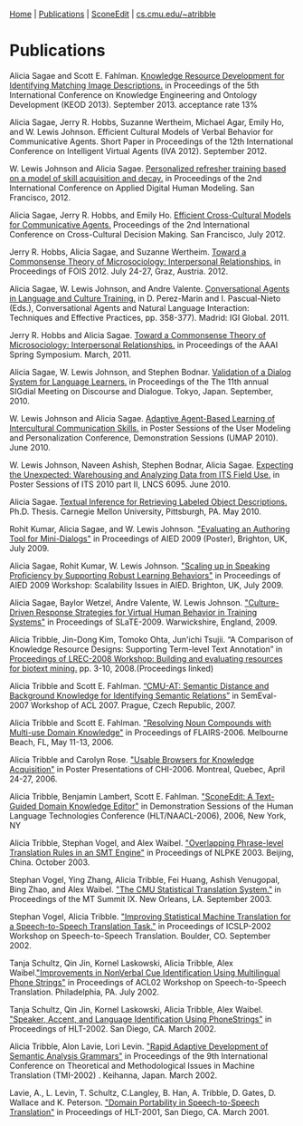 [Home](http://asagae.github.io) | [Publications](https://asagae.github.io/publications)  | [SconeEdit](https://asagae.github.io/sedit) | [cs.cmu.edu/~atribble](http://cs.cmu.edu/~atribble)

# Publications

Alicia Sagae and Scott E. Fahlman. [Knowledge Resource Development for Identifying Matching Image Descriptions.](https://asagae.github.io/publications/Sagae_IC3K2013_CameraReady.pdf) in Proceedings of the 5th International Conference on Knowledge Engineering and Ontology Development (KEOD 2013). September 2013. acceptance rate 13%

Alicia Sagae, Jerry R. Hobbs, Suzanne Wertheim, Michael Agar, Emily Ho, and W. Lewis Johnson. Efficient Cultural Models of Verbal Behavior for Communicative Agents. Short Paper in Proceedings of the 12th International Conference on Intelligent Virtual Agents (IVA 2012). September 2012.

W. Lewis Johnson and Alicia Sagae. [Personalized refresher training based on a model of skill acquisition and decay.](https://asagae.github.io/publications/Personalized_Refresher_Training_Johnson_Sagae_2012.pdf) in Proceedings of the 2nd International Conference on Applied Digital Human Modeling. San Francisco, 2012.

Alicia Sagae, Jerry R. Hobbs, and Emily Ho. [Efficient Cross-Cultural Models for Communicative Agents.](https://asagae.github.io/publications/Efficient_Cross-Cultural_Models_Sagae_Ho_Hobbs_2012.pdf) Proceedings of the 2nd International Conference on Cross-Cultural Decision Making. San Francisco, July 2012.

Jerry R. Hobbs, Alicia Sagae, and Suzanne Wertheim. [Toward a Commonsense Theory of Microsociology: Interpersonal Relationships.](https://asagae.github.io/publications/FOIS_Hobbs-Sagae-Wertheim_2012.pdf) in Proceedings of FOIS 2012. July 24-27, Graz, Austria. 2012.

Alicia Sagae, W. Lewis Johnson, and Andre Valente. [Conversational Agents in Language and Culture Training.](https://asagae.github.io/publications/Conv_Agents_BookChapter_2010-09-8_FinalPubCopyright.pdf) in D. Perez-Marin and I. Pascual-Nieto (Eds.), Conversational Agents and Natural Language Interaction: Techniques and Effective Practices, pp. 358-377). Madrid: IGI Global. 2011.

Jerry R. Hobbs and Alicia Sagae. [Toward a Commonsense Theory of Microsociology: Interpersonal Relationships.](https://asagae.github.io/publications/cs11-hobbs-sagae.pdf) in Proceedings of the AAAI Spring Symposium. March, 2011.

Alicia Sagae, W. Lewis Johnson, and Stephen Bodnar. [Validation of a Dialog System for Language Learners.](https://asagae.github.io/publications/SigDial2010-validation-W10-4344.pdf) in Proceedings of the The 11th annual SIGdial Meeting on Discourse and Dialogue. Tokyo, Japan. September, 2010.

W. Lewis Johnson and Alicia Sagae. [Adaptive Agent-Based Learning of Intercultural Communication Skills.](https://asagae.github.io/publications/UMAP_PosterTemplate_final.pdf) in Poster Sessions of the User Modeling and Personalization Conference, Demonstration Sessions (UMAP 2010). June 2010.

W. Lewis Johnson, Naveen Ashish, Stephen Bodnar, Alicia Sagae. [Expecting the Unexpected: Warehousing and Analyzing Data from ITS Field Use.](https://github.com/asagae/asagae.github.io/blob/master/publications/ITS_2010_Hoahu_poster.pdf) in Poster Sessions of ITS 2010 part II, LNCS 6095. June 2010.

Alicia Sagae. [Textual Inference for Retrieving Labeled Object Descriptions.](https://asagae.github.io/publications/sagaeTHES.pdf) Ph.D. Thesis. Carnegie Mellon University, Pittsburgh, PA. May 2010.

Rohit Kumar, Alicia Sagae, and W. Lewis Johnson. ["Evaluating an Authoring Tool for Mini-Dialogs"](https://asagae.github.io/publications/aied09-minidialog-eval-poster.pdf) in Proceedings of AIED 2009 (Poster), Brighton, UK, July 2009.

Alicia Sagae, Rohit Kumar, W. Lewis Johnson. ["Scaling up in Speaking Proficiency by Supporting Robust Learning Behaviors"](https://asagae.github.io/publications/aied09-scalability-POSTReview.pdf) in Proceedings of AIED 2009 Workshop: Scalability Issues in AIED. Brighton, UK, July 2009.

Alicia Sagae, Baylor Wetzel, Andre Valente, W. Lewis Johnson. ["Culture-Driven Response Strategies for Virtual Human Behavior in Training Systems"](https://asagae.github.io/publications/Slate2009-response.pdf) in Proceedings of SLaTE-2009. Warwickshire, England, 2009.

Alicia Tribble, Jin-Dong Kim, Tomoko Ohta, Jun'ichi Tsujii. “A Comparison of Knowledge Resource Designs: Supporting Term-level Text Annotation” in [Proceedings of LREC-2008 Workshop: Building and evaluating resources for biotext mining.](https://asagae.github.io/publications/2008_W4_Proceedings.pdf) pp. 3-10, 2008.(Proceedings linked)

Alicia Tribble and Scott E. Fahlman. [“CMU-AT: Semantic Distance and Background Knowledge for Identifying Semantic Relations”](https://asagae.github.io/publications/Tribble-SemEval-Task4-post-review.pdf) in SemEval-2007 Workshop of ACL 2007. Prague, Czech Republic, 2007.

Alicia Tribble and Scott E. Fahlman. ["Resolving Noun Compounds with Multi-use Domain Knowledge"](https://asagae.github.io/publications/Tribble-Fahlman.FLAIRS.final.pdf) in Proceedings of FLAIRS-2006. Melbourne Beach, FL, May 11-13, 2006.

Alicia Tribble and Carolyn Rose. ["Usable Browsers for Knowledge Acquisition"](https://asagae.github.io/publications/CHI2006-tribble.pdf) in Poster Presentations of CHI-2006. Montreal, Quebec, April 24-27, 2006.

Alicia Tribble, Benjamin Lambert, Scott E. Fahlman. ["SconeEdit: A Text-Guided Domain Knowledge Editor"](https://asagae.github.io/publications/Tribble-HLT-Demo-Abstract.pdf) in Demonstration Sessions of the Human Language Technologies Conference (HLT/NAACL-2006), 2006, New York, NY

Alicia Tribble, Stephan Vogel, and Alex Waibel. ["Overlapping Phrase-level Translation Rules in an SMT Engine"](https://asagae.github.io/publications/NLPKE2003-overlapping.pdf) in Proceedings of NLPKE 2003. Beijing, China. October 2003.

Stephan Vogel, Ying Zhang, Alicia Tribble, Fei Huang, Ashish Venugopal, Bing Zhao, and Alex Waibel. ["The CMU Statistical Translation System."](https://asagae.github.io/publications/StephanVogel_MTSummitIX.pdf) in Proceedings of the MT Summit IX. New Orleans, LA. September 2003.

Stephan Vogel, Alicia Tribble. ["Improving Statistical Machine Translation for a Speech-to-Speech Translation Task."](https://asagae.github.io/publications/ICSLP2002_i02_1901.pdf) in Proceedings of ICSLP-2002 Workshop on Speech-to-Speech Translation. Boulder, CO. September 2002.

Tanja Schultz, Qin Jin, Kornel Laskowski, Alicia Tribble, Alex Waibel.["Improvements in NonVerbal Cue Identification Using Multilingual Phone Strings"](https://asagae.github.io/publications/ACL2002-phonestrings-W02-0714.pdf) in Proceedings of ACL02 Workshop on Speech-to-Speech Translation. Philadelphia, PA. July 2002.

Tanja Schultz, Qin Jin, Kornel Laskowski, Alicia Tribble, Alex Waibel. ["Speaker, Accent, and Language Identification Using PhoneStrings"](https://asagae.github.io/publications/HLT2002_phonestrings.pdf) in Proceedings of HLT-2002. San Diego, CA. March 2002.

Alicia Tribble, Alon Lavie, Lori Levin. ["Rapid Adaptive Development of Semantic Analysis Grammars"](https://asagae.github.io/publications/Rapid_Adaptive_Development_of_Semantic_A.pdf) in Proceedings of the 9th International Conference on Theoretical and Methodological Issues in Machine Translation (TMI-2002) . Keihanna, Japan. March 2002.

Lavie, A., L. Levin, T. Schultz, C.Langley, B. Han, A. Tribble, D. Gates, D. Wallace and K. Peterson. ["Domain Portability in Speech-to-Speech Translation"](https://asagae.github.io/publications/Lavie-Domain-H01-1018.pdf) in Proceedings of HLT-2001, San Diego, CA. March 2001.
